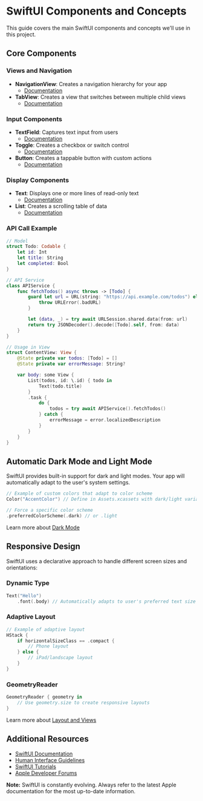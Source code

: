 # SwiftUI Components and Concepts

This guide covers the main SwiftUI components and concepts we'll use in this project.

## Core Components

### Views and Navigation

-   **NavigationView**: Creates a navigation hierarchy for your app
    -   [Documentation](https://developer.apple.com/documentation/swiftui/navigationview)
-   **TabView**: Creates a view that switches between multiple child views
    -   [Documentation](https://developer.apple.com/documentation/swiftui/tabview)

### Input Components

-   **TextField**: Captures text input from users
    -   [Documentation](https://developer.apple.com/documentation/swiftui/textfield)
-   **Toggle**: Creates a checkbox or switch control
    -   [Documentation](https://developer.apple.com/documentation/swiftui/toggle)
-   **Button**: Creates a tappable button with custom actions
    -   [Documentation](https://developer.apple.com/documentation/swiftui/button)

### Display Components

-   **Text**: Displays one or more lines of read-only text
    -   [Documentation](https://developer.apple.com/documentation/swiftui/text)
-   **List**: Creates a scrolling table of data
    -   [Documentation](https://developer.apple.com/documentation/swiftui/list)

### API Call Example

```swift
// Model
struct Todo: Codable {
    let id: Int
    let title: String
    let completed: Bool
}

// API Service
class APIService {
    func fetchTodos() async throws -> [Todo] {
        guard let url = URL(string: "https://api.example.com/todos") else {
            throw URLError(.badURL)
        }

        let (data, _) = try await URLSession.shared.data(from: url)
        return try JSONDecoder().decode([Todo].self, from: data)
    }
}

// Usage in View
struct ContentView: View {
    @State private var todos: [Todo] = []
    @State private var errorMessage: String?

    var body: some View {
        List(todos, id: \.id) { todo in
            Text(todo.title)
        }
        .task {
            do {
                todos = try await APIService().fetchTodos()
            } catch {
                errorMessage = error.localizedDescription
            }
        }
    }
}
```

## Automatic Dark Mode and Light Mode

SwiftUI provides built-in support for dark and light modes. Your app will automatically adapt to the user's system settings.

```swift
// Example of custom colors that adapt to color scheme
Color("AccentColor") // Define in Assets.xcassets with dark/light variants

// Force a specific color scheme
.preferredColorScheme(.dark) // or .light
````

Learn more about [Dark Mode](https://developer.apple.com/documentation/swiftui/supporting-dark-mode-in-your-interface)

## Responsive Design

SwiftUI uses a declarative approach to handle different screen sizes and orientations:

### Dynamic Type

```swift
Text("Hello")
    .font(.body) // Automatically adapts to user's preferred text size
```

### Adaptive Layout

```swift
// Example of adaptive layout
HStack {
    if horizontalSizeClass == .compact {
        // Phone layout
    } else {
        // iPad/landscape layout
    }
}
```

### GeometryReader

```swift
GeometryReader { geometry in
    // Use geometry.size to create responsive layouts
}
```

Learn more about [Layout and Views](https://developer.apple.com/documentation/swiftui/view-layout-and-presentation)

## Additional Resources

-   [SwiftUI Documentation](https://developer.apple.com/documentation/swiftui)
-   [Human Interface Guidelines](https://developer.apple.com/design/human-interface-guidelines)
-   [SwiftUI Tutorials](https://developer.apple.com/tutorials/swiftui)
-   [Apple Developer Forums](https://developer.apple.com/forums/tags/swiftui)

**Note:** SwiftUI is constantly evolving. Always refer to the latest Apple documentation for the most up-to-date information.
